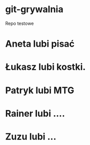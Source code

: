 # git-grywalnia
Repo testowe

# Aneta lubi pisać
# Łukasz lubi kostki.
# Patryk lubi MTG
# Rainer lubi ....
# Zuzu lubi ...
